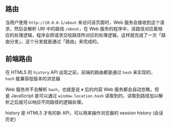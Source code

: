 ## 路由

当用户使用 `http://10.0.0.1/about` 来访问该页面时，Web 服务会接收到这个请求，然后会解析 URI 中的路径 `/about`，在 Web 服务的程序中，该路径对应着相应的处理逻辑，程序会把请求交给路径所对应的处理逻辑，这样就完成了一次「路由分发」，这个分发就是通过「路由」来完成的。

## 前端路由

在 HTML5 的 `history` API 出现之前，前端的路由都是通过 `hash` 来实现的，`hash` 能兼容低版本的浏览器

Web 服务并不会解析 `hash`，也就是说 `#` 后的内容 Web 服务都会自动忽略，但是 JavaScript 是可以通过 `window.location.hash` 读取到的，读取到路径加以解析之后就可以响应不同路径的逻辑处理。

history 是 HTML5 才有的新 API，可以用来操作浏览器的 session history (会话历史)

